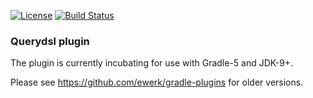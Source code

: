 [![License](http://img.shields.io/badge/license-Apache%202.0-brightgreen.svg?style=flat)](http://www.apache.org/licenses/LICENSE-2.0) [![Build Status](http://img.shields.io/travis/ewerk/gradle-plugins.svg?style=flat)](https://travis-ci.org/ewerk/querydsl-plugin)

### Querydsl plugin

The plugin is currently incubating for use with Gradle-5 and JDK-9+.

Please see https://github.com/ewerk/gradle-plugins for older versions.

